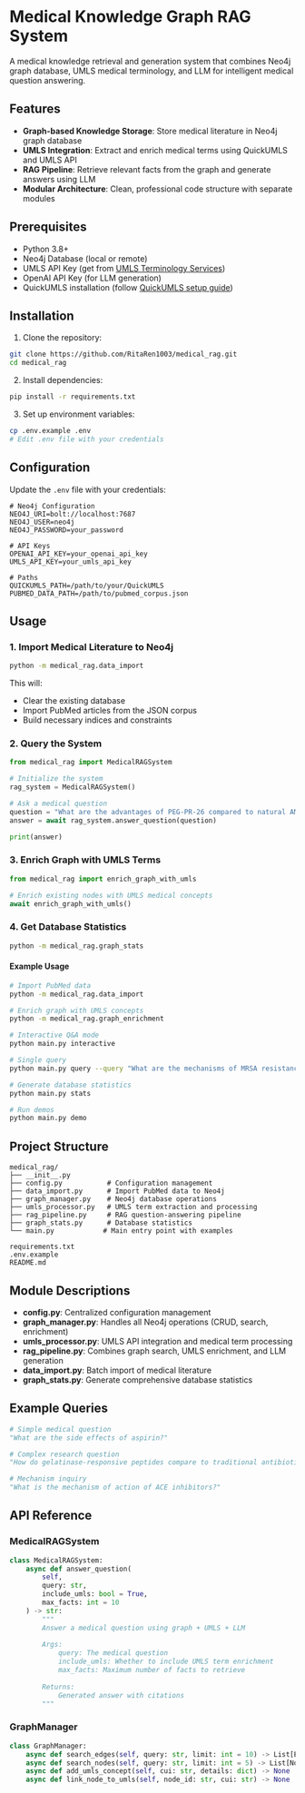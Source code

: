 # Medical Knowledge Graph RAG System

A medical knowledge retrieval and generation system that combines Neo4j graph database, UMLS medical terminology, and LLM for intelligent medical question answering.

## Features

- **Graph-based Knowledge Storage**: Store medical literature in Neo4j graph database
- **UMLS Integration**: Extract and enrich medical terms using QuickUMLS and UMLS API
- **RAG Pipeline**: Retrieve relevant facts from the graph and generate answers using LLM
- **Modular Architecture**: Clean, professional code structure with separate modules

## Prerequisites

- Python 3.8+
- Neo4j Database (local or remote)
- UMLS API Key (get from [UMLS Terminology Services](https://uts.nlm.nih.gov/uts/))
- OpenAI API Key (for LLM generation)
- QuickUMLS installation (follow [QuickUMLS setup guide](https://github.com/Georgetown-IR-Lab/QuickUMLS))

## Installation

1. Clone the repository:
```bash
git clone https://github.com/RitaRen1003/medical_rag.git
cd medical_rag
```

2. Install dependencies:
```bash
pip install -r requirements.txt
```

3. Set up environment variables:
```bash
cp .env.example .env
# Edit .env file with your credentials
```

## Configuration

Update the `.env` file with your credentials:

```env
# Neo4j Configuration
NEO4J_URI=bolt://localhost:7687
NEO4J_USER=neo4j
NEO4J_PASSWORD=your_password

# API Keys
OPENAI_API_KEY=your_openai_api_key
UMLS_API_KEY=your_umls_api_key

# Paths
QUICKUMLS_PATH=/path/to/your/QuickUMLS
PUBMED_DATA_PATH=/path/to/pubmed_corpus.json
```

## Usage

### 1. Import Medical Literature to Neo4j

```bash
python -m medical_rag.data_import
```

This will:
- Clear the existing database
- Import PubMed articles from the JSON corpus
- Build necessary indices and constraints

### 2. Query the System

```python
from medical_rag import MedicalRAGSystem

# Initialize the system
rag_system = MedicalRAGSystem()

# Ask a medical question
question = "What are the advantages of PEG-PR-26 compared to natural AMPs?"
answer = await rag_system.answer_question(question)

print(answer)
```

### 3. Enrich Graph with UMLS Terms

```python
from medical_rag import enrich_graph_with_umls

# Enrich existing nodes with UMLS medical concepts
await enrich_graph_with_umls()
```

### 4. Get Database Statistics

```bash
python -m medical_rag.graph_stats
```

#### Example Usage
```bash
# Import PubMed data
python -m medical_rag.data_import

# Enrich graph with UMLS concepts
python -m medical_rag.graph_enrichment

# Interactive Q&A mode
python main.py interactive

# Single query
python main.py query --query "What are the mechanisms of MRSA resistance?"

# Generate database statistics
python main.py stats

# Run demos
python main.py demo
```

## Project Structure

```
medical_rag/
├── __init__.py
├── config.py           # Configuration management
├── data_import.py      # Import PubMed data to Neo4j
├── graph_manager.py    # Neo4j database operations
├── umls_processor.py   # UMLS term extraction and processing
├── rag_pipeline.py     # RAG question-answering pipeline
├── graph_stats.py      # Database statistics
└── main.py            # Main entry point with examples

requirements.txt
.env.example
README.md
```

## Module Descriptions

- **config.py**: Centralized configuration management
- **graph_manager.py**: Handles all Neo4j operations (CRUD, search, enrichment)
- **umls_processor.py**: UMLS API integration and medical term processing
- **rag_pipeline.py**: Combines graph search, UMLS enrichment, and LLM generation
- **data_import.py**: Batch import of medical literature
- **graph_stats.py**: Generate comprehensive database statistics

## Example Queries

```python
# Simple medical question
"What are the side effects of aspirin?"

# Complex research question
"How do gelatinase-responsive peptides compare to traditional antibiotics for MRSA?"

# Mechanism inquiry
"What is the mechanism of action of ACE inhibitors?"
```

## API Reference

### MedicalRAGSystem

```python
class MedicalRAGSystem:
    async def answer_question(
        self, 
        query: str, 
        include_umls: bool = True,
        max_facts: int = 10
    ) -> str:
        """
        Answer a medical question using graph + UMLS + LLM
        
        Args:
            query: The medical question
            include_umls: Whether to include UMLS term enrichment
            max_facts: Maximum number of facts to retrieve
            
        Returns:
            Generated answer with citations
        """
```

### GraphManager

```python
class GraphManager:
    async def search_edges(self, query: str, limit: int = 10) -> List[Edge]
    async def search_nodes(self, query: str, limit: int = 5) -> List[Node]
    async def add_umls_concept(self, cui: str, details: dict) -> None
    async def link_node_to_umls(self, node_id: str, cui: str) -> None
```

